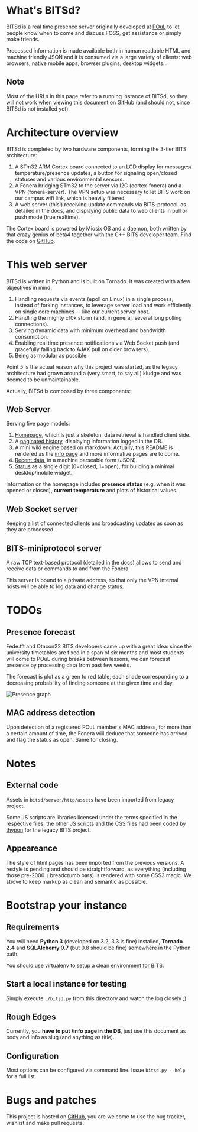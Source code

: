 What's BITSd?
============

BITSd is a real time presence server originally developed at
[POuL](http://www.poul.org) to let people know when to come and discuss
FOSS, get assistance or simply make friends.

Processed information is made available both in human readable HTML
and machine friendly JSON and it is consumed via a large variety of clients:
web browsers, native mobile apps, browser plugins, desktop widgets...

Note
----
Most of the URLs in this page refer to a running instance of BITSd, so they
will not work when viewing this document on GitHub (and should not, since
BITSd is not installed yet).


Architecture overview
=====================

BITSd is completed by two hardware components, forming the 3-tier
BITS architecture:

1. A STm32 ARM Cortex board connected to an LCD display for messages/
   temperature/presence updates, a button for signaling open/closed statuses
   and various environmental sensors.
2. A Fonera bridging STm32 to the server via I2C (cortex-fonera)
   and a VPN (fonera-server). The VPN setup was necessary to let BITS work
   on our campus wifi link, which is heavily filtered.
3. A web server (this!) receiving update commands via BITS-protocol,
   as detailed in the docs, and displaying public data to web clients in pull
   or push mode (true realtime).

The Cortex board is powered by Miosix OS and a daemon, both written
by that crazy genius of beta4 together with the C++ BITS developer team.
Find the code on [GitHub](https://github.com/Otacon22/bits).


This web server
===============

BITSd is written in Python and is built on Tornado. It was created with a few
objectives in mind:

1. Handling requests via events (epoll on Linux) in a single process, instead of
   forking instances, to leverage server load and work efficiently on single
   core machines -- like our current server host.
2. Handling the mighty c10k storm (and, in general, several long polling connections).
3. Serving dynamic data with minimum overhead and bandwidth consumption.
4. Enabling real time presence notifications via Web Socket push (and gracefully
   falling back to AJAX pull on older browsers).
5. Being as modular as possible.

Point _5_ is the actual reason why this project was started, as the legacy
architecture had grown around a (very smart, to say all) kludge and was deemed
to be unmaintainable.

Actually, BITSd is composed by three components:

Web Server
----------

Serving five page models:

1. [Homepage](/), which is just a skeleton: data retrieval is handled client side.
2. A [paginated history](/log), displaying information logged in the DB.
3. A mini wiki engine based on markdown. Actually, this README is rendered as the
   [info page](/info) and more informative pages are to come.
4. [Recent data](/data), in a machine parseable form (JSON).
5. [Status](/status) as a single digit (0=closed, 1=open), for building a minimal
   desktop/mobile widget.

Information on the homepage includes **presence status** (e.g. when it was
opened or closed), **current temperature** and plots of historical values.

Web Socket server
-----------------

Keeping a list of connected clients and broadcasting updates as soon as
they are processed.

BITS-miniprotocol server
------------------------

A raw TCP text-based protocol (detailed in the docs) allows
to send and receive data or commands to and from the Fonera.

This server is bound to a private address, so that only the VPN internal hosts
will be able to log data and change status.


TODOs
=====

Presence forecast
-----------------

Fede.tft and Otacon22 BITS developers came up with a great idea:
since the university timetables are fixed in a span of six months and most
students will come to POuL during breaks between lessons, we can forecast
presence by processing data from past few weeks.

The forecast is plot as a green to red table, each shade corresponding to
a decreasing probability of finding someone at the given time and day.

![Presence graph](/bits_presence.png)

MAC address detection
---------------------

Upon detection of a registered POuL member's MAC address, for more than a certain
amount of time, the Fonera will deduce that someone has arrived and flag the status
as open. Same for closing.


Notes
=====

External code
-------------

Assets in `bitsd/server/http/assets` have been imported from legacy project.

Some JS scripts are libraries licensed under the terms specified in the respective
files, the other JS scripts and the CSS files had been coded by
[thypon](https://github.com/thypon) for the legacy BITS project.

Appeareance
-----------

The style of html pages has been imported from the previous versions.
A restyle is pending and should be straightforward, as everything (including
those pre-2000 `|` breadcrumb bars) is rendered with some CSS3 magic.
We strove to keep markup as clean and semantic as possible.


Bootstrap your instance
=======================

Requirements
------------

You will need **Python 3** (developed on 3.2, 3.3 is fine) installed,
**Tornado 2.4** and **SQLAlchemy 0.7** (but 0.8 should be fine)
somewhere in the Python path.

You should use virtualenv to setup a clean environment for BITS.

Start a local instance for testing
----------------------------------

Simply execute `./bitsd.py` from this directory and watch the log closely ;)

Rough Edges
-----------

Currently, you **have to put /info page in the DB**, just use this
document as body and info as slug (and anything as title).

Configuration
-------------

Most options can be configured via command line. Issue `bitsd.py --help`
for a full list.

Bugs and patches
================
This project is hosted on [GitHub](https://github.com/esseks/bitsd), you
are welcome to use the bug tracker, wishlist and make pull requests.